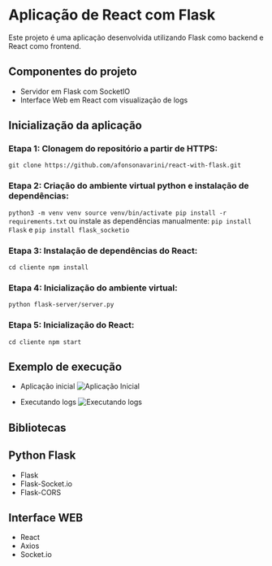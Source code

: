 # Aplicação de React com Flask
Este projeto é uma aplicação desenvolvida utilizando Flask como backend e React como frontend.

## Componentes do projeto
- Servidor em Flask com SocketIO
- Interface Web em React com visualização de logs

## Inicialização da aplicação

### Etapa 1: Clonagem do repositório a partir de HTTPS:
`git clone https://github.com/afonsonavarini/react-with-flask.git`

### Etapa 2: Criação do ambiente virtual python e instalação de dependências:
`python3 -m venv venv
source venv/bin/activate
pip install -r requirements.txt`
ou instale as dependências manualmente:
`pip install Flask` e
`pip install flask_socketio`

### Etapa 3: Instalação de dependências do React:
`cd cliente
npm install`

### Etapa 4: Inicialização do ambiente virtual:
`python flask-server/server.py`

### Etapa 5: Inicialização do React:
`cd cliente
npm start`

## Exemplo de execução
- Aplicação inicial
![Aplicação Inicial](https://github.com/afonsonavarini/react-with-flask/assets/63884763/e517489f-1e18-48ae-b71e-3516a6d9bd7b)

- Executando logs
![Executando logs](https://github.com/afonsonavarini/react-with-flask/assets/63884763/47253043-8b2d-4cd9-ac4e-8dfc6e405720)


## Bibliotecas

## Python Flask
- Flask
- Flask-Socket.io
- Flask-CORS

## Interface WEB
- React
- Axios
- Socket.io
